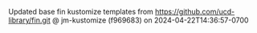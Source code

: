 Updated base fin kustomize templates from https://github.com/ucd-library/fin.git @ jm-kustomize (f969683) on 2024-04-22T14:36:57-0700
